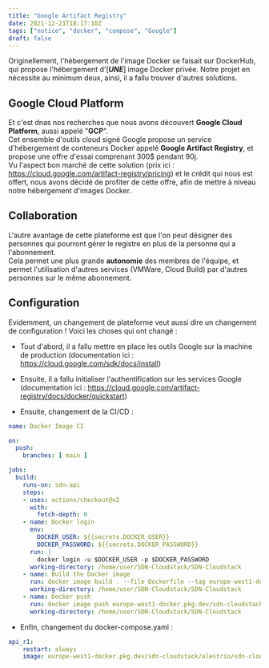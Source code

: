 ```yaml
---
title: "Google Artifact Registry"
date: 2021-12-21T18:17:10Z
tags: ["notice", "docker", "compose", "Google"]
draft: false
---
```


Originellement, l'hébergement de l'image Docker se faisait sur DockerHub, qui propose l'hébergement d'[___UNE___] image Docker privée. Notre projet en nécessite au minimum deux, ainsi, il a fallu trouver d'autres solutions.

## Google Cloud Platform

Et c'est dnas nos recherches que nous avons découvert __Google Cloud Platform__, aussi appelé "__GCP__". \
Cet ensemble d'outils cloud signé Google propose un service d'hébergement de conteneurs Docker appelé __Google Artifact Registry__, et propose une offre d'essai comprenant 300$ pendant 90j. \
Vu l'aspect bon marché de cette solution (prix ici : https://cloud.google.com/artifact-registry/pricing) et le crédit qui nous est offert, nous avons décidé de profiter de cette offre, afin de mettre à niveau notre hébergement d'images Docker.

## Collaboration

L'autre avantage de cette plateforme est que l'on peut désigner des personnes qui pourront gérer le registre en plus de la personne qui a l'abonnement. \
Cela permet une plus grande __autonomie__ des membres de l'équipe, et permet l'utilisation d'autres services (VMWare, Cloud Build) par d'autres personnes sur le même abonnement.

## Configuration

Evidemment, un changement de plateforme veut aussi dire un changement de configuration ! Voici les choses qui ont changé :

- Tout d'abord, il a fallu mettre en place les outils Google sur la machine de production (documentation ici : https://cloud.google.com/sdk/docs/install)

- Ensuite, il a fallu initialiser l'authentification sur les services Google (documentation ici : https://cloud.google.com/artifact-registry/docs/docker/quickstart)

- Ensuite, changement de la CI/CD :
```yaml
name: Docker Image CI

on:
  push:
    branches: [ main ]

jobs:
  build:
    runs-on: sdn-api
    steps:
    - uses: actions/checkout@v2
      with:
        fetch-depth: 0
    - name: Docker login
      env:
        DOCKER_USER: ${{secrets.DOCKER_USER}}
        DOCKER_PASSWORD: ${{secrets.DOCKER_PASSWORD}}
      run: |
        docker login -u $DOCKER_USER -p $DOCKER_PASSWORD
      working-directory: /home/user/SDN-Cloudstack/SDN-Cloudstack
    - name: Build the Docker image
      run: docker image build . --file Dockerfile --tag europe-west1-docker.pkg.dev/sdn-cloudstack/alestrio/sdn-cloudstack:latest
      working-directory: /home/user/SDN-Cloudstack/SDN-Cloudstack
    - name: Docker push
      run: docker image push europe-west1-docker.pkg.dev/sdn-cloudstack/alestrio/sdn-cloudstack:latest
      working-directory: /home/user/SDN-Cloudstack/SDN-Cloudstack
```

- Enfin, changement du docker-compose.yaml :

```yaml
api_r1:
    restart: always
    image: europe-west1-docker.pkg.dev/sdn-cloudstack/alestrio/sdn-cloudstack:latest
```